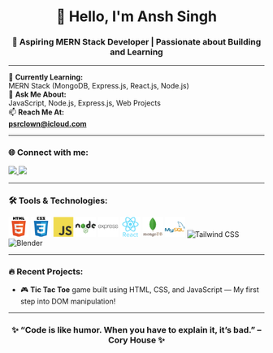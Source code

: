 <h1 align="center">👋 Hello, I'm Ansh Singh</h1>
<h3 align="center">🚀 Aspiring MERN Stack Developer | Passionate about Building and Learning</h3>

---

🌱 **Currently Learning:**  
MERN Stack (MongoDB, Express.js, React.js, Node.js)  
💬 **Ask Me About:**  
JavaScript, Node.js, Express.js, Web Projects  
📫 **Reach Me At:**  
**psrclown@icloud.com**

---

<h3 align="left">🌐 Connect with me:</h3>
<p align="left">
  <a href="https://linkedin.com/in/psrclown" target="_blank">
    <img src="https://img.shields.io/badge/-LinkedIn-blue?style=for-the-badge&logo=Linkedin&logoColor=white" />
  </a>
  <a href="https://instagram.com/anshsingh_psr" target="_blank">
    <img src="https://img.shields.io/badge/-Instagram-E4405F?style=for-the-badge&logo=Instagram&logoColor=white" />
  </a>
</p>

---

<h3 align="left">🛠️ Tools & Technologies:</h3>
<p align="left">
  <img src="https://raw.githubusercontent.com/devicons/devicon/master/icons/html5/html5-original-wordmark.svg" alt="HTML5" width="40" height="40"/>
  <img src="https://raw.githubusercontent.com/devicons/devicon/master/icons/css3/css3-original-wordmark.svg" alt="CSS3" width="40" height="40"/>
  <img src="https://raw.githubusercontent.com/devicons/devicon/master/icons/javascript/javascript-original.svg" alt="JavaScript" width="40" height="40"/>
  <img src="https://raw.githubusercontent.com/devicons/devicon/master/icons/nodejs/nodejs-original-wordmark.svg" alt="Node.js" width="40" height="40"/>
  <img src="https://raw.githubusercontent.com/devicons/devicon/master/icons/express/express-original-wordmark.svg" alt="Express.js" width="40" height="40"/>
  <img src="https://raw.githubusercontent.com/devicons/devicon/master/icons/react/react-original-wordmark.svg" alt="React.js" width="40" height="40"/>
  <img src="https://raw.githubusercontent.com/devicons/devicon/master/icons/mongodb/mongodb-original-wordmark.svg" alt="MongoDB" width="40" height="40"/>
  <img src="https://raw.githubusercontent.com/devicons/devicon/master/icons/mysql/mysql-original-wordmark.svg" alt="MySQL" width="40" height="40"/>
  <img src="https://www.vectorlogo.zone/logos/tailwindcss/tailwindcss-icon.svg" alt="Tailwind CSS" width="40" height="40"/>
  <img src="https://download.blender.org/branding/community/blender_community_badge_white.svg" alt="Blender" width="40" height="40"/>
</p>

---

<h3 align="left">🔥 Recent Projects:</h3>
<ul>
  <li>🎮 <strong>Tic Tac Toe</strong> game built using HTML, CSS, and JavaScript — My first step into DOM manipulation!</li>
  <!-- Add more projects here with bullet points -->
</ul>

---

<h3 align="center">✨ “Code is like humor. When you have to explain it, it’s bad.” – Cory House ✨</h3>
